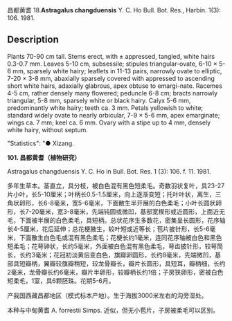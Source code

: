 昌都黄耆
18.**Astragalus changduensis** Y. C. Ho Bull. Bot. Res., Harbin. 1(3): 106. 1981.

## Description
Plants 70-90 cm tall. Stems erect, with ± appressed, tangled, white hairs 0.3-0.7 mm. Leaves 5-10 cm, subsessile; stipules triangular-ovate, 6-10 × 5-6 mm, sparsely white hairy; leaflets in 11-13 pairs, narrowly ovate to elliptic, 7-20 × 3-8 mm, abaxially sparsely covered with appressed to ascending short white hairs, adaxially glabrous, apex obtuse to emargi-nate. Racemes 4-5 cm, rather densely many flowered; peduncle 6-8 cm; bracts narrowly triangular, 5-8 mm, sparsely white or black hairy. Calyx 5-6 mm, predominantly white hairy; teeth ca. 3 mm. Petals yellowish to white; standard widely ovate to nearly orbicular, 7-9 × 5-6 mm, apex emarginate; wings ca. 7 mm; keel ca. 6 mm. Ovary with a stipe up to 4 mm, densely white hairy, without septum.

  "Statistics": "● Xizang.

**101. 昌都黄耆（植物研究）**

Astragalus changduensis Y. C. Ho in Bull. Bot. Res. 1 (3): 106. f. 11. 1981.

多年生草本。茎直立，具分枝，被白色混有黑色短柔毛。奇数羽状复叶，具23-27片小叶，长5-10厘米；叶柄长0.5-1.5厘米，向上逐渐变短；托叶叶状，离生，三角状卵形，长6-8毫米，宽5-6毫米，下面散生半开展的白色柔毛；小叶长圆状卵形，长7-20毫米，宽3-8毫米，先端钝圆或微凹，基部宽楔形或近圆形，上面近无毛，下面被半展的白色柔毛，具短柄。总状花序生多数花，密集呈长圆形，花序轴长4-5厘米，花后延伸；总花梗腋生，较叶短或近等长；苞片披针形，长5-6毫米，下面散生白色毛或混有黑色柔毛；花梗长约1毫米，连同花序轴被白色和黑色短柔毛；花萼钟状，长约5毫米，外面被白色混有黑色柔毛，萼齿披针形，较萼筒长，长约3毫米；花冠初淡黄后变白色，旗瓣卵圆形，长约8毫米，先端微凹，基部具短瓣柄，翼瓣较旗瓣稍短，较龙骨瓣长，瓣片长圆形，具短耳，瓣柄细，长约2毫米，龙骨瓣长约6毫米，瓣片半卵形，较瓣柄长约1倍；子房狭卵形，密被白色短柔毛，1室，具6颗胚珠。花期5-6月。

产我国西藏昌都地区（模式标本产地）。生于海拔3000米左右的沟旁湿处。

本种与中甸黄耆 A. forrestii Simps. 近似，但无小苞片，子房被柔毛可以区别。
